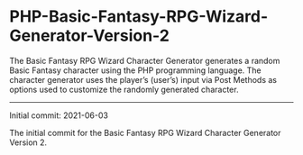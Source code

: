 # PHP-Basic-Fantasy-RPG-Wizard-Generator-Version-2
The Basic Fantasy RPG Wizard Character Generator generates a random Basic Fantasy character using the PHP programming language. The character generator uses the player’s (user’s) input via Post Methods as options used to customize the randomly generated character.

---------------


Initial commit: 2021-06-03

The initial commit for the Basic Fantasy RPG Wizard Character Generator Version 2.
